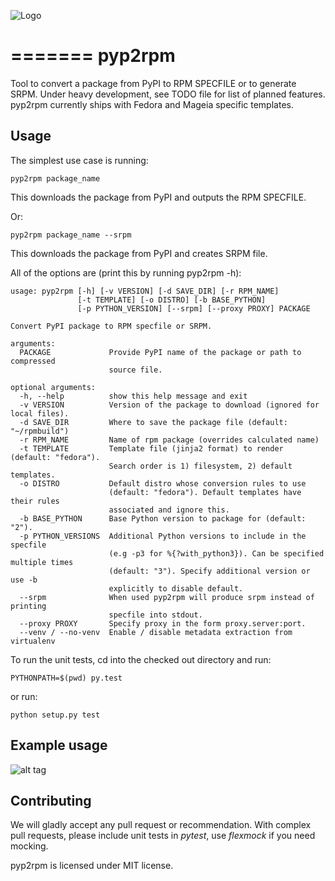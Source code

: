 
![Logo](https://rkuska.fedorapeople.org/pyp2rpm_large.png)  

=======
pyp2rpm
=======

Tool to convert a package from PyPI to RPM SPECFILE or to generate SRPM.
Under heavy development, see TODO file for list of planned features.
pyp2rpm currently ships with Fedora and Mageia specific templates.

## Usage

The simplest use case is running:

    pyp2rpm package_name

This downloads the package from PyPI and outputs the RPM SPECFILE.

Or:

    pyp2rpm package_name --srpm

This downloads the package from PyPI and creates SRPM file.

All of the options are (print this by running pyp2rpm -h):

    usage: pyp2rpm [-h] [-v VERSION] [-d SAVE_DIR] [-r RPM_NAME] 
                   [-t TEMPLATE] [-o DISTRO] [-b BASE_PYTHON] 
                   [-p PYTHON_VERSION] [--srpm] [--proxy PROXY] PACKAGE

    Convert PyPI package to RPM specfile or SRPM.

    arguments:
      PACKAGE             Provide PyPI name of the package or path to compressed 
                          source file.

    optional arguments:
      -h, --help          show this help message and exit
      -v VERSION          Version of the package to download (ignored for local files).
      -d SAVE_DIR         Where to save the package file (default: "~/rpmbuild")
      -r RPM_NAME         Name of rpm package (overrides calculated name)
      -t TEMPLATE         Template file (jinja2 format) to render (default: "fedora"). 
                          Search order is 1) filesystem, 2) default templates.
      -o DISTRO           Default distro whose conversion rules to use 
                          (default: "fedora"). Default templates have their rules 
                          associated and ignore this.
      -b BASE_PYTHON      Base Python version to package for (default: "2").
      -p PYTHON_VERSIONS  Additional Python versions to include in the specfile 
                          (e.g -p3 for %{?with_python3}). Can be specified multiple times
                          (default: "3"). Specify additional version or use -b
                          explicitly to disable default. 
      --srpm              When used pyp2rpm will produce srpm instead of printing 
                          specfile into stdout.
      --proxy PROXY       Specify proxy in the form proxy.server:port.
      --venv / --no-venv  Enable / disable metadata extraction from virtualenv



To run the unit tests, cd into the checked out directory and run:

    PYTHONPATH=$(pwd) py.test

or run:

    python setup.py test


## Example usage

![alt tag](https://mcyprian.fedorapeople.org/pyp2rpm_guide.gif 
"Record of pyp2rpm usage")

## Contributing

We will gladly accept any pull request or recommendation.
With complex pull requests, please include unit tests in *pytest*, use *flexmock* if you need mocking.

pyp2rpm is licensed under MIT license.
